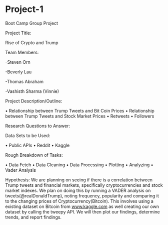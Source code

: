 # Project-1
Boot Camp Group Project




Project Title:

Rise of Crypto and Trump

Team Members: 

-Steven Orn

-Beverly Lau

-Thomas Abraham

-Vashisth Sharma (Vinnie)

Project Description/Outline:

•	Relationship between Trump Tweets and Bit Coin Prices
•	Relationship between Trump Tweets and Stock Market Prices
•	Retweets
•	Followers

Research Questions to Answer:




Data Sets to be Used:

•	Public APIs
•	Reddit
•	Kaggle

Rough Breakdown of Tasks:

•	Data Fetch
•	Data Cleaning
•	Data Processing
•	Plotting
•	Analyzing
•	Vader Analysis


Hypothesis:
We are planning on seeing if there is a correlation between Trump tweets and financial markets, specifically cryptocurrencies and stock market indexes. We plan on doing this by running a VADER analysis on tweets(@realDonaldTrump), noting frequency, popularity and comparing it to the changing prices of Cryptocurrency(Bitcoin). This involves using a existing dataset on Bitcoin from www.kaggle.com as well creating our own dataset by calling the tweepy API. We will then plot our findings, determine trends, and report findings. 

